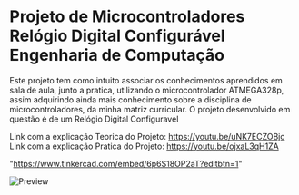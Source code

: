 # Projeto de Microcontroladores <br> Relógio Digital Configurável <br> Engenharia de Computação 
Este projeto tem como intuito associar os conhecimentos aprendidos em sala de aula, junto a pratica, utilizando o microcontrolador ATMEGA328p, assim adquirindo ainda mais conhecimento sobre a disciplina de microcontroladores, da minha matriz curricular.  O projeto desenvolvido em questão é de um Relógio Digital Configuravel


Link com a explicação Teorica do Projeto: https://youtu.be/uNK7ECZOBjc<br>
Link com a explicação Pratica do Projeto: https://youtu.be/ojxaL3qH1ZA

"https://www.tinkercad.com/embed/6p6S18OP2aT?editbtn=1"

![Preview](https://raw.githubusercontent.com/username/project/master/image-path/image.png)
